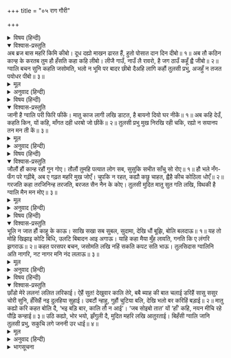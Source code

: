 +++
title = "०५ राग गौरी"

+++


<details><summary>विषय (हिन्दी)</summary>

(९)
</details>

<details open><summary>विश्वास-प्रस्तुति</summary>
अब ब्रज बास महरि किमि कीबो।  
दूध दह्यो माखन ढारत हैं,  
हुतो पोसात दान दिन दीबो॥ १॥  
अब तौ कठिन कान्ह के करतब  
तुम हौ हँसति कहा कहि लीबो।  
लीजै गाउँ, नाउँ लै रावरो,  
है जग ठाउँ कहूँ ह्वै जीबो॥ २॥  
ग्वालि बचन सुनि कहति जसोमति,  
भलो न भूमि पर बादर छीबो  
दैअहि लागि कहौं तुलसी प्रभु,  
अजहुँ न तजत पयोधर पीबो॥ ३॥
</details>

<details><summary>मूल</summary>

अब ब्रज बास महरि किमि कीबो।  
दूध दह्यो माखन ढारत हैं,  
हुतो पोसात दान दिन दीबो॥ १॥  
अब तौ कठिन कान्ह के करतब  
तुम हौ हँसति कहा कहि लीबो।  
लीजै गाउँ, नाउँ लै रावरो,  
है जग ठाउँ कहूँ ह्वै जीबो॥ २॥  
ग्वालि बचन सुनि कहति जसोमति,  
भलो न भूमि पर बादर छीबो  
दैअहि लागि कहौं तुलसी प्रभु,  
अजहुँ न तजत पयोधर पीबो॥ ३॥
</details>

<details><summary>अनुवाद (हिन्दी)</summary>

(दूसरी ग्वालिनी आकर कहती है—) नन्दरानी! अब व्रजमें बसना कैसे होगा? अब तो यह (सारा-का-सारा ही) दूध-दही-माखन ढरकाने लगा! प्रतिदिन दान देना तो बन जाता था (क्योंकि वह नियत परिमाणमें ही देना पड़ता था।)॥ १॥ किंतु अब तो (इस) कान्हके करतब (बड़े) कठिन हो गये हैं। (लो!) तुम तो हँस रही हो! (फिर) तुम्हें कहकर ही क्या लाभ उठाऊँगी? अपना गाँव सँभालो! तुम्हारा नाम लेकर जगत् में जगह मिल ही जायगी। कहीं भी रहते हुए जीवन-निर्वाह कर लिया जायगा॥ २॥ ग्वालिनीकी बात सुनकर (और लालकी सीधी रोनी-सी सूरत देखकर) यशोदाजी कहती हैं—अरी! यों जमीनपर बादल छूना ठीक नहीं (दूधमुँहे बच्चेपर ऐसा असम्भव दोष लगाना अच्छा नहीं)। तुलसीदासजीके शब्दोंमें माता यशोदा बोली कि मैं भगवान् के लिये तुमसे कहती हूँ—अभी तो यह स्तन पीना भी नहीं छोड़ सका है (फिर तुम्हारे घर जाकर दही-माखन कैसे ढरका देगा?)॥ ३॥
</details>

<details><summary>विषय (हिन्दी)</summary>

(१०)
</details>

<details open><summary>विश्वास-प्रस्तुति</summary>
जानी है ग्वालि परी फिरि फीकें।  
मातु काज लागी लखि डाटत,  
है बायनो दियो घर नीकें॥ १॥  
अब कहि देउँ, कहति किन, यों कहि,  
माँगत दही धरॺो जो छीकें॥ २॥  
तुलसी प्रभु मुख निरखि रही चकि,  
रह्यो न सयानप तन मन ती कें॥ ३॥
</details>

<details><summary>मूल</summary>

जानी है ग्वालि परी फिरि फीकें।  
मातु काज लागी लखि डाटत,  
है बायनो दियो घर नीकें॥ १॥  
अब कहि देउँ, कहति किन, यों कहि,  
माँगत दही धरॺो जो छीकें॥ २॥  
तुलसी प्रभु मुख निरखि रही चकि,  
रह्यो न सयानप तन मन ती कें॥ ३॥
</details>

<details><summary>अनुवाद (हिन्दी)</summary>

श्रीकृष्णने जब देखा कि ग्वालिनी फीकी पड़ गयी है—झेंप गयी है, तब माताको काममें लगी देखकर (उपयुक्त अवसर जानकर) ग्वालिनीको डाँटते हुए बोले—तूने भले घर बायना—न्योता दिया (सबलसे झगड़ा मोल लिया) है (आयी थी मैयाको उलाहना देकर मुझे डँटवाने—अब तू ही डाँट सह)॥ १॥ कहती थी, अभी कहे देती हूँ, फिर कहती क्यों नहीं (चुप क्यों हो गयी)? इतना कहकर (मातासे) छीकेपर धरा दही माँगने लगे॥ २॥ तुलसीदासजी कहते हैं कि प्रभुका मुख निरखकर ग्वालिनी चकित रह गयी (प्रेम-विवश हो गयी)। उसके तन-मनमें तनिक भी सयानापन (चेतना) नहीं रह गया॥ ३॥
</details>

<details><summary>विषय (हिन्दी)</summary>

(११)
</details>

<details open><summary>विश्वास-प्रस्तुति</summary>
जौलौं हौं कान्ह रहौं गुन गोए।  
तौलौं तुमहि पत्यात लोग सब,  
सुसुकि सभीत साँचु सो रोए॥ १॥  
हौ भले नँग-फँग परे गढ़ीबे,  
अब ए गढ़त महरि मुख जोएँ।  
चुपकि न रहत, कह्यौ कछु चाहत,  
ह्वैहै कीच कोठिला धोएँ॥ २॥  
गरजति कहा तरजिनिन्ह तरजति,  
बरजत सैन नैन के कोए।  
तुलसी मुदित मातु सुत गति लखि,  
विथकी है ग्वालि मैन मन मोए॥ ३॥
</details>

<details><summary>मूल</summary>

जौलौं हौं कान्ह रहौं गुन गोए।  
तौलौं तुमहि पत्यात लोग सब,  
सुसुकि सभीत साँचु सो रोए॥ १॥  
हौ भले नँग-फँग परे गढ़ीबे,  
अब ए गढ़त महरि मुख जोएँ।  
चुपकि न रहत, कह्यौ कछु चाहत,  
ह्वैहै कीच कोठिला धोएँ॥ २॥  
गरजति कहा तरजिनिन्ह तरजति,  
बरजत सैन नैन के कोए।  
तुलसी मुदित मातु सुत गति लखि,  
विथकी है ग्वालि मैन मन मोए॥ ३॥
</details>

<details><summary>अनुवाद (हिन्दी)</summary>

(ग्वालिनीने व्यङ्गसे कहा—) कान्हा! जबतक मैं तुम्हारे गुणोंको छिपाये हुए हूँ, तभीतक सब लोग यह विश्वास कर रहे हैं कि सचमुच तुम भयभीत हो सिसकियाँ भरकर रो रहे हो॥ १॥ (एक तो वैसे ही) तुम परले सिरेके नंगेपन तथा जाल रचनेमें कुशल हो (फिर) महरि (यशोदा) का मुँह देखकर अब और भी फरेब रच रहे हो। तुम चुप नहीं रहते, कुछ-न-कुछ कहना ही चाहते हो; पर (याद रखो) कुठिला (अनाज रखनेकी मिट्टीकी कोठी) धोनेसे तो कीचड़ ही होगा (तुम्हारी करतूत और भी सामने आ जायगी)॥ २॥ (ग्वालिनीकी बात सुनकर श्यामसुन्दर कहने लगे—) ‘क्या गरज रही हो और तर्जनी अँगुली दिखाकर डाँट रही हो और (फिर) नेत्रके कोयेसे सैन (संकेत) करके बरज भी रही हो?’ तुलसीदासजी कहते हैं कि माता यशोदा पुत्रकी यह चतुराई देखकर आनन्दसे खिल उठती है और ग्वालिनी मन-ही-मन प्रेमसे मुग्ध होकर थकित हो जाती है॥ ३॥
</details>

<details><summary>विषय (हिन्दी)</summary>

(१२)
</details>

<details open><summary>विश्वास-प्रस्तुति</summary>
भूलि न जात हौं काहू के काऊ।  
साखि सखा सब सुबल, सुदामा,  
देखि धौं बूझि, बोलि बलदाऊ॥ १॥  
यह तो मोहि खिझाइ कोटि बिधि,  
उलटि बिबादन आइ अगाऊ।  
याहि कहा मैया मुँह लावति,  
गनति कि ए लंगरि झगराऊ॥ २॥  
कहत परसपर बचन, जसोमति  
लखि नहिं सकति कपट सति भाऊ।  
तुलसिदास ग्वालिनि अति नागरि,  
नट नागर मनि नंद ललाऊ॥ ३॥
</details>

<details><summary>मूल</summary>

भूलि न जात हौं काहू के काऊ।  
साखि सखा सब सुबल, सुदामा,  
देखि धौं बूझि, बोलि बलदाऊ॥ १॥  
यह तो मोहि खिझाइ कोटि बिधि,  
उलटि बिबादन आइ अगाऊ।  
याहि कहा मैया मुँह लावति,  
गनति कि ए लंगरि झगराऊ॥ २॥  
कहत परसपर बचन, जसोमति  
लखि नहिं सकति कपट सति भाऊ।  
तुलसिदास ग्वालिनि अति नागरि,  
नट नागर मनि नंद ललाऊ॥ ३॥
</details>

<details><summary>अनुवाद (हिन्दी)</summary>

(श्रीश्यामसुन्दर मातासे बोले—)मैया! मैं भूलकर भी कभी किसीके (घर) नहीं जाता। सुबल, सुदामा (आदि) सभी मेरे सखा इसके साक्षी हैं। (और तो क्या, तू) बलदाऊ (भैया) को बुलाकर उसीसे पूछ देख॥ १॥ यह (ग्वालिनी) तो करोड़ों भाँतिसे मुझे तंग करके (तुमसे मैं कुछ कहूँ, इससे पहले ही अपना दोष छिपानेके लिये) आगे-आगे झगड़ा करने आ पहुँची है। मैया! (तू) इसे क्या मुँह लगाती है। यह (बड़ी) नटखट और झगड़ालू है, क्या यह किसीको कुछ गिनती है॥ २॥ (इस प्रकार) ग्वालिन और गोपाल परस्पर उत्तर-प्रत्युत्तर देते हैं; किंतु यशोदाजी समझ नहीं पातीं कि किसमें कितना कपट है और किसका सच्चा भाव है। तुलसीदासजी कहते हैं कि ग्वालिनी भी (बोलने तथा भाव-भङ्गिमा दिखानेमें) अत्यन्त चतुर है और नन्दलाल श्यामसुन्दर तो नट-नागरोंके मुकुटमणि ही ठहरे। फिर इनके कपट-सत्यका किसीको कैसे पता लगे?॥ ३॥
</details>

<details><summary>विषय (हिन्दी)</summary>

(१३)
</details>

<details open><summary>विश्वास-प्रस्तुति</summary>
छाँडो मेरे ललन! ललित लरिकाई।  
ऐहैं सुत! देखुवार कालि तेरे,  
बबै ब्याह की बात चलाई  
डरिहैं सासु ससुर चोरी सुनि,  
हँसिहैं नइ दुलहिया सुहाई।  
उबटौं न्हाहु, गुहौं चुटिया बलि,  
देखि भलो बर करिहिं बड़ाई॥ २॥  
मातु कह्यो करि कहत बोलि दै,  
‘भइ बड़ि बार, कालि तौ न आई’।  
‘जब सोइबो तात’ यों ‘हाँ’ कहि,  
नयन मीचि रहे पौढ़ि कन्हाई॥ ३॥  
उठि कह्यो, भोर भयो, झँगुली दै,  
मुदित महरि लखि आतुरताई।  
बिहँसी ग्वालि जानि तुलसी प्रभु,  
सकुचि लगे जननी उर धाई॥ ४॥
</details>

<details><summary>मूल</summary>

छाँडो मेरे ललन! ललित लरिकाई।  
ऐहैं सुत! देखुवार कालि तेरे,  
बबै ब्याह की बात चलाई  
डरिहैं सासु ससुर चोरी सुनि,  
हँसिहैं नइ दुलहिया सुहाई।  
उबटौं न्हाहु, गुहौं चुटिया बलि,  
देखि भलो बर करिहिं बड़ाई॥ २॥  
मातु कह्यो करि कहत बोलि दै,  
‘भइ बड़ि बार, कालि तौ न आई’।  
‘जब सोइबो तात’ यों ‘हाँ’ कहि,  
नयन मीचि रहे पौढ़ि कन्हाई॥ ३॥  
उठि कह्यो, भोर भयो, झँगुली दै,  
मुदित महरि लखि आतुरताई।  
बिहँसी ग्वालि जानि तुलसी प्रभु,  
सकुचि लगे जननी उर धाई॥ ४॥
</details>

<details><summary>अनुवाद (हिन्दी)</summary>

(यशोदा मैया हँसकर बड़े प्रेमसे समझाती हुई श्यामसुन्दरसे कहती हैं—) मेरे लाल! तू इस ललित लड़कपनको छोड़ दे (तू जो किसीके घर जाकर माखन खा आता है, यह तेरा कोई अपराध थोड़े ही है, लड़कपन है, बच्चे ऐसा किया ही करते हैं। और यह है भी बहुत ललित—अत्यन्त सुन्दर। इससे सभीको सुख मिलता है, पर लोग कहेंगे कि ‘यह तो चोर है, इसके साथ ब्याहकी बात कैसी?’ इससे तेरी सगाईमें बाधा पड़ जायगी)। ‘बेटा! कल ही तुम्हें देखनेवाले आयेंगे; क्योंकि तेरे बाबा (नन्दजी) ने तेरे ब्याहकी बात चला रखी है॥ १॥ चोरीकी बात सुनकर तेरे (भावी) सास-ससुर डर जायँगे (और तेरी सगाई नहीं करेंगे); तेरी वह परम सुहावनी नयी दुलहिनी भी हँसी करेगी (अतएव तू इस टेवको छोड़ दे)। आ, तेरे उबटन लगा दूँ; फिर तू नहा ले, मैं तेरी चोटी गूँथ दूँ। मैं तेरी बलिहारी जाती हूँ। (इस प्रकार तू सुन्दर बन जायगा) तब तुझे सुन्दर वर देखकर देखनेवाले बड़ाई करेंगे’॥ २॥ श्यामसुन्दरने माताका कहा मान लिया, बोले—(मैया! अब मैं चोरी नहीं करूँगा; फिर जब नहा-धोकर चोटी गुँथवाकर तैयार हो गये, तब) पुकारकर बोले—(मैया!) बहुत देर हो गयी, (तूने कहा था न कि वे कल आयेंगे, सो वह) कल तो अभी आया नहीं। यशोदा बोलीं—बेटा! हाँ (सच तो है अभी कल नहीं आया)। तू जब सो जायगा (रात बीत जायगी,तब कल आयेगा)। इतना सुनते ही श्रीकृष्ण ‘अच्छा’ कहकर आँखें मूँदकर सो गये॥ ३॥ (फिर तुरंत ही) उठकर बोले—(मैया!) सबेरा हो गया, झँगुली दे (पहन लूँ, वे मुझे देखनेवाले आते ही होंगे)। महरि यशोदाजी पुत्रके विवाहके लिये इतनी आतुरता देखकर प्रमुदित हो गयीं। ग्वालिनी बड़े जोरसे हँस पड़ी। तुलसीदासजी कहते हैं कि यह देखकर प्रभु श्रीश्यामसुन्दर लजाकर दौड़कर अपनी माताके हृदयसे चपट गये॥ ४॥
</details>

<details><summary>भागसूचना</summary>

उलूखल-बन्धन
</details>
